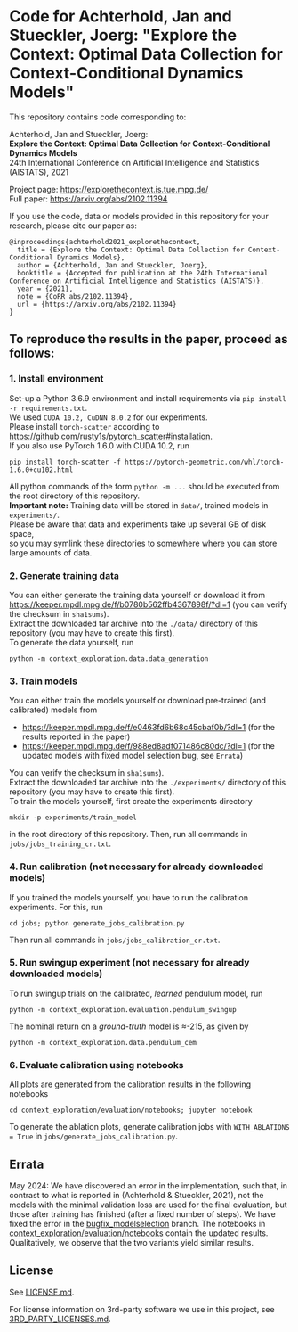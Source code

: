 # Code for Achterhold, Jan and Stueckler, Joerg: "Explore the Context: Optimal Data Collection for Context-Conditional Dynamics Models"
This repository contains code corresponding to:

Achterhold, Jan and Stueckler, Joerg: \
**Explore the Context: Optimal Data Collection for Context-Conditional Dynamics Models**\
24th International Conference on
Artificial Intelligence and Statistics (AISTATS), 2021

Project page: https://explorethecontext.is.tue.mpg.de/ \
Full paper: https://arxiv.org/abs/2102.11394

If you use the code, data or models provided in this repository for your research, please cite our paper as:
```
@inproceedings{achterhold2021_explorethecontext,
  title = {Explore the Context: Optimal Data Collection for Context-Conditional Dynamics Models},
  author = {Achterhold, Jan and Stueckler, Joerg},
  booktitle = {Accepted for publication at the 24th International Conference on Artificial Intelligence and Statistics (AISTATS)},
  year = {2021},
  note = {CoRR abs/2102.11394},
  url = {https://arxiv.org/abs/2102.11394}
}
```

## To reproduce the results in the paper, proceed as follows:

### 1. Install environment
Set-up a Python 3.6.9 environment and install requirements via `pip install -r requirements.txt`.  
We used `CUDA 10.2, CuDNN 8.0.2` for our experiments.  
Please install `torch-scatter` according to https://github.com/rusty1s/pytorch_scatter#installation.  
If you also use PyTorch 1.6.0 with CUDA 10.2, run
```
pip install torch-scatter -f https://pytorch-geometric.com/whl/torch-1.6.0+cu102.html
```

All python commands of the form `python -m ...` should be executed from the root directory of this repository.  
**Important note:** Training data will be stored in `data/`, trained models in `experiments/`.  
Please be aware that data and experiments take up several GB of disk space,  
so you may symlink these directories to somewhere
where you can store large amounts of data.

### 2. Generate training data
You can either generate the training data yourself or download it from \
https://keeper.mpdl.mpg.de/f/b0780b562ffb4367898f/?dl=1 (you can verify the checksum in `sha1sums`). \
Extract the downloaded tar archive into the `./data/` directory of this repository (you may have to create this first). \
To generate the data yourself, run
```
python -m context_exploration.data.data_generation
```


### 3. Train models
You can either train the models yourself or download pre-trained (and calibrated) models from 
* https://keeper.mpdl.mpg.de/f/e0463fd6b68c45cbaf0b/?dl=1 (for the results reported in the paper)
* https://keeper.mpdl.mpg.de/f/988ed8adf071486c80dc/?dl=1 (for the updated models with fixed model selection bug, see `Errata`)

You can verify the checksum in `sha1sums`). \
Extract the downloaded tar archive into the `./experiments/` directory of this repository (you may have to create this first). \
To train the models yourself, first create the experiments directory
```
mkdir -p experiments/train_model
```
in the root directory of this repository.
Then, run all commands in `jobs/jobs_training_cr.txt`.

### 4. Run calibration (not necessary for already downloaded models)
If you trained the models yourself, you have to run the calibration experiments.
For this, run
```
cd jobs; python generate_jobs_calibration.py
```
Then run all commands in `jobs/jobs_calibration_cr.txt`.

### 5. Run swingup experiment (not necessary for already downloaded models)
To run swingup trials on the calibrated, _learned_ pendulum model, run
```
python -m context_exploration.evaluation.pendulum_swingup
```
The nominal return on a _ground-truth_ model is ≈-215, as given by
```
python -m context_exploration.data.pendulum_cem
```

### 6. Evaluate calibration using notebooks
All plots are generated from the calibration results in the following notebooks
```
cd context_exploration/evaluation/notebooks; jupyter notebook
```
To generate the ablation plots, generate calibration jobs with
` WITH_ABLATIONS = True ` in `jobs/generate_jobs_calibration.py`.


## Errata
May 2024: We have discovered an error in the implementation, such that, in contrast to what is reported in (Achterhold & Stueckler, 2021), not the models with the minimal validation loss are used for the final evaluation, but those after training has finished (after a fixed number of steps). We have fixed the error in the [bugfix_modelselection](https://github.com/EmbodiedVision/explorethecontext/tree/bugfix_modelselection) branch. The notebooks in [context_exploration/evaluation/notebooks](context_exploration/evaluation/notebooks) contain the updated results. Qualitatively, we observe that the two variants yield similar results.


## License

See [LICENSE.md](LICENSE.md).

For license information on 3rd-party software we use in this project, see [3RD_PARTY_LICENSES.md](3RD_PARTY_LICENSES.md).
